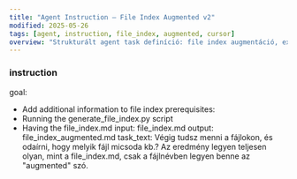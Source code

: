 ```yaml
---
title: "Agent Instruction – File Index Augmented v2"
modified: 2025-05-26
tags: [agent, instruction, file_index, augmented, cursor]
overview: "Strukturált agent task definíció: file index augmentáció, explicit input/output és task_text mezőkkel."
---
```


### instruction
goal:
- Add additional information to file index
prerequisites:
- Running the generate_file_index.py script
- Having the file_index.md
input: file_index.md
output: file_index_augmented.md
task_text:
Végig tudsz menni a fájlokon, és odaírni, hogy melyik fájl micsoda kb.? Az eredmény legyen teljesen olyan, mint a file_index.md, csak a fájlnévben legyen benne az "augmented" szó. 